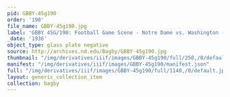 ```yaml
---
pid: GBBY-45g190
order: '190'
file_name: GBBY-45g190.jpg
label: 'GBBY 45G/190: Football Game Scene - Notre Dame vs. Washington - 1936'
_date: '1936'
object_type: glass plate negative
source: http://archives.nd.edu/Bagby/GBBY-45g190.jpg
thumbnail: "/img/derivatives/iiif/images/GBBY-45g190/full/250,/0/default.jpg"
manifest: "/img/derivatives/iiif/images/GBBY-45g190/manifest.json"
full: "/img/derivatives/iiif/images/GBBY-45g190/full/1140,/0/default.jpg"
layout: generic_collection_item
collection: bagby
---
```

